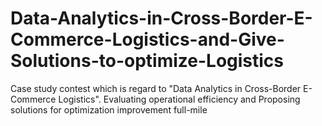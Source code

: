 # Data-Analytics-in-Cross-Border-E-Commerce-Logistics-and-Give-Solutions-to-optimize-Logistics
Case study contest which is regard to "Data Analytics in Cross-Border E-Commerce Logistics". Evaluating operational efficiency and Proposing solutions for optimization improvement full-mile

